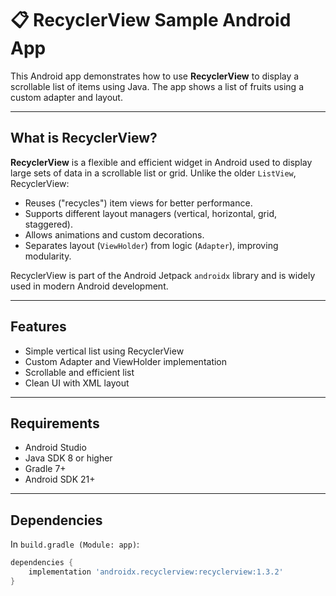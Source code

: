 # 📋 RecyclerView Sample Android App

This Android app demonstrates how to use **RecyclerView** to display a scrollable list of items using Java. The app shows a list of fruits using a custom adapter and layout.

---

## What is RecyclerView?

**RecyclerView** is a flexible and efficient widget in Android used to display large sets of data in a scrollable list or grid. Unlike the older `ListView`, RecyclerView:

- Reuses ("recycles") item views for better performance.
- Supports different layout managers (vertical, horizontal, grid, staggered).
- Allows animations and custom decorations.
- Separates layout (`ViewHolder`) from logic (`Adapter`), improving modularity.

RecyclerView is part of the Android Jetpack `androidx` library and is widely used in modern Android development.

---

## Features

- Simple vertical list using RecyclerView
- Custom Adapter and ViewHolder implementation
- Scrollable and efficient list
- Clean UI with XML layout

---

## Requirements

- Android Studio
- Java SDK 8 or higher
- Gradle 7+
- Android SDK 21+

---

## Dependencies

In `build.gradle (Module: app)`:

```groovy
dependencies {
    implementation 'androidx.recyclerview:recyclerview:1.3.2'
}
